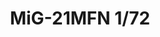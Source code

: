 ---
title: "MiG-21MFN 1/72"
price: 1550.00 
desc: "WEEKEND EDITION, MiG-21MFN 1/72, razmera: 1/72"
img_path: "/assets/img/7452.jpg"
brand: AMMO
available: true
special_offer: false
new: false
soon: false
cat: "Plasticne-Makete"
subcat: "PM-EDUARD"
subsubcat: ""
sifra: "7452"
---